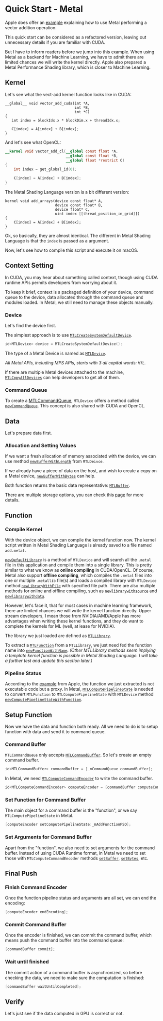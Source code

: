 # Quick Start - Metal

Apple does offer an [example](https://developer.apple.com/documentation/metal/basic_tasks_and_concepts/performing_calculations_on_a_gpu?preferredLanguage=occ) explaining how to use Metal performing a vector addition operation.

This quick start can be considered as a refactored version, leaving out unnecessary details if you are familiar with CUDA.

But I have to inform readers before we jump into this example. When using Metal as a backend for Machine Learning, we have to admit there are limited chances we will write the kernel directly. Apple also prepared a Metal Performance Shading library, which is closer to Machine Learning.

## Kernel

Let's see what the vect-add kernel function looks like in CUDA:

```CUDA
__global__ void vector_add_cuda(int *A, 
                                int *B, 
                                int *C)
{
   int index = blockIdx.x * blockDim.x + threadIdx.x;

   C[index] = A[index] + B[index]; 
}
```

And let's see what OpenCL:

```OpenCL
__kernel void vector_add_cl(__global const float *A, 
                            __global const float *B, 
                            __global float *restrict C)
{
    int index = get_global_id(0);

    C[index] = A[index] + B[index];
}
```

The Metal Shading Language version is a bit different version:

```MSL
kernel void add_arrays(device const float* A,
                       device const float* B,
                       device float* C,
                       uint index [[thread_position_in_grid]])
{
    C[index] = A[index] + B[index];
}
```

Ok, so basically, they are almost identical. The different in Metal Shading Language is that the `index` is passed as a argument.

Now, let's see how to compile this script and execute it on macOS.

## Context Setting

In CUDA, you may hear about something called context, though using CUDA runtime APIs permits developers from worrying about it.

To keep it brief, context is a packaged definition of your device, command queue to the device, data allocated through the command queue and modules loaded. In Metal, we still need to manage these objects manually.

### Device

Let's find the device first.

The simplest approach is to use [`MTLCreateSystemDefaultDevice`](https://developer.apple.com/documentation/metal/1433401-mtlcreatesystemdefaultdevice?language=objc).

```Objective-C
id<MTLDevice> device = MTLCreateSystemDefaultDevice();
```

The type of a Metal Device is named as [`MTLDevice`](https://developer.apple.com/documentation/metal/mtldevice?language=objc).

*All Metal APIs, including MPS APIs, starts with 3 all capital words: `MTL`.*

If there are multiple Metal devices attached to the machine, [`MTLCopyAllDevices`](https://developer.apple.com/documentation/metal/1433367-mtlcopyalldevices?language=objc) can help developers to get all of them.

### Command Queue

To create a [MTLCommandQueue](https://developer.apple.com/documentation/metal/mtlcommandqueue?language=objc), `MTLDevice` offers a method called [`newCommandQueue`](https://developer.apple.com/documentation/metal/mtldevice/1433388-newcommandqueue). This concept is also shared with CUDA and OpenCL.

## Data

Let's prepare data first.

### Allocation and Setting Values

If we want a fresh allocation of memory associated with the device, we can use method [`newBufferWithLength`](https://developer.apple.com/documentation/metal/mtldevice/1433375-newbufferwithlength?language=objc) from `MTLDeivce`.

If we already have a piece of data on the host, and wish to create a copy on a Metal device, [`newBufferWithBytes`](https://developer.apple.com/documentation/metal/mtldevice/1433429-newbufferwithbytes?language=objc) can help.

Both function returns the basic data representative: [`MTLBuffer`](https://developer.apple.com/documentation/metal/mtlbuffer?language=objc).

There are multiple storage options, you can check this [page](https://developer.apple.com/documentation/metal/mtlresourceoptions?language=objc) for more details.

## Function

### Compile Kernel

With the device object, we can compile the kernel function now. The kernel script written in Metal Shading Language is already saved to a file named `add.metal`.

[`newDefaultLibrary`](https://developer.apple.com/documentation/metal/mtldevice/1433380-newdefaultlibrary) is a method of `MTLDevice` and will search all the `.metal` file in this application and compile them into a single library. This is pretty similar to what we know as **online compiling** in CUDA/OpenCL. Of course, Metal also support **offline compiling**, which compiles the `.metal` files into one or multiple `.metallib` file(s) and loads a compiled library with `MTLDevice` method [`newLibraryWithFile`](https://developer.apple.com/documentation/metal/mtldevice/1433416-newlibrarywithfile?language=objc) with specified file path. There are also multiple methods for online and offline compiling, such as [`newlibrarywithsource`](https://developer.apple.com/documentation/metal/mtldevice/1433351-newlibrarywithsource?language=objc) and [`newlibrarywithdata`](https://developer.apple.com/documentation/metal/mtldevice/1433391-newlibrarywithdata?language=objc). 

However, let's face it, that for most cases in machine learning framework, there are limited chances we will write the kernel function directly. Upper stream developers, I mean those from NVIDIA/AMD/Apple has more advantages when writing these kernel functions, and they do want to complete the kernels for ML (well, at lease for NVIDIA).

The library we just loaded are defined as [`MTLLibrary`](https://developer.apple.com/documentation/metal/mtllibrary?language=objc).

To extract a [`MTLFunction`](https://developer.apple.com/documentation/metal/mtlfunction?language=objc) from a `MTLLibrary`, we just need fed the function name into [`newFunctionWithName`](https://developer.apple.com/documentation/metal/mtllibrary/1515524-newfunctionwithname?language=objc). *(Other MTLLibrary methods seem implying a template kernel function is possible in Metal Shading Language. I will take a further test and update this section later.)*

### Pipeline Status

According to the [example](https://developer.apple.com/documentation/metal/basic_tasks_and_concepts/performing_calculations_on_a_gpu?preferredLanguage=occ) from Apple, the function we just extracted is not executable code but a proxy. In Metal, [`MTLComputePipelineState`](https://developer.apple.com/documentation/metal/mtlcomputepipelinestate?language=objc) is needed to convert `MTLFunction` to `MTLComputePipelineState` with `MTLDevice` method [`newComputePipelineStateWithFunction`](https://developer.apple.com/documentation/metal/mtldevice/1433427-newcomputepipelinestatewithfunct?language=objc).

## Setup Function

Now we have the data and function both ready. All we need to do is to setup function with data and send it to command queue.

### Command Buffer

`MTLCommandQueue` only accepts [`MTLCommandBuffer`](https://developer.apple.com/documentation/metal/mtlcommandbuffer?language=objc). So let's create an empty command buffer.

```Objective-C
id<MTLCommandBuffer> commandBuffer = [_mCommandQueue commandBuffer];
```

In Metal, we need [`MTLComputeCommandEncoder`](https://developer.apple.com/documentation/metal/mtlcomputecommandencoder?language=objc) to write the command buffer.

```Objective-C
id<MTLComputeCommandEncoder> computeEncoder = [commandBuffer computeCommandEncoder];
```

### Set Function for Command Buffer

The main object for a command buffer is the "function", or we say `MTLComputePipelineState` in Metal.

```Objective-C
[computeEncoder setComputePipelineState:_mAddFunctionPSO];
```

### Set Arguments for Command Buffer

Apart from the "function", we also need to set arguments for the command buffer. Instead of using CUDA Runtime format, in Metal we need to set those with `MTLComputeCommandEncoder` methods [`setBuffer`](https://developer.apple.com/documentation/metal/mtlcomputecommandencoder/1443126-setbuffer?language=objc), [`setBytes`](https://developer.apple.com/documentation/metal/mtlcomputecommandencoder/1443159-setbytes?language=objc), etc.

## Final Push

### Finish Command Encoder

Once the function pipeline status and arguments are all set, we can end the encoding:

```Objective-C
[computeEncoder endEncoding];
```

### Commit Command Buffer

Once the encoder is finished, we can commit the command buffer, which means push the command buffer into the command queue:

```Objective-C
[commandBuffer commit];
```

### Wait until finished

The commit action of a command buffer is asynchronized, so before checking the data, we need to make sure the computation is finished:

```Objective-C
[commandBuffer waitUntilCompleted];
```

## Verify

Let's just see if the data computed in GPU is correct or not.